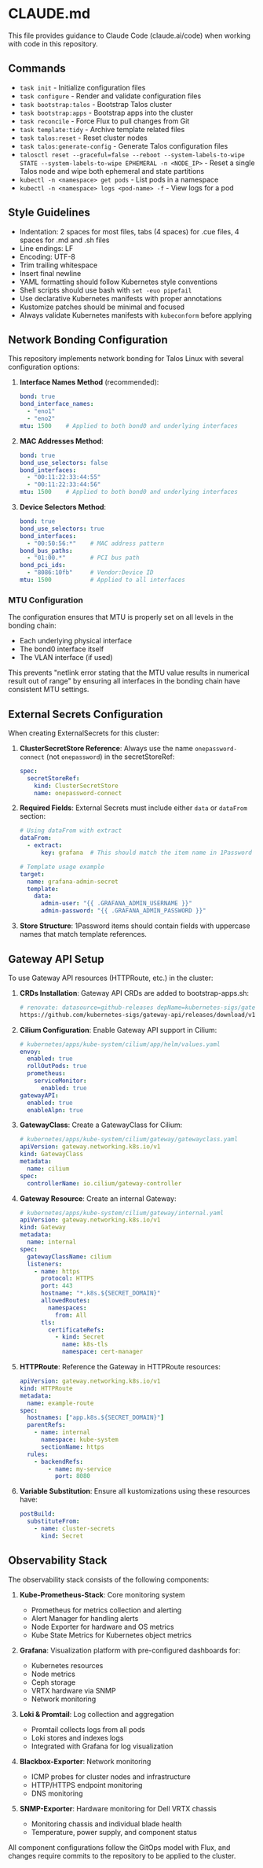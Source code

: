 # CLAUDE.md

This file provides guidance to Claude Code (claude.ai/code) when working with code in this repository.

## Commands

- `task init` - Initialize configuration files
- `task configure` - Render and validate configuration files
- `task bootstrap:talos` - Bootstrap Talos cluster
- `task bootstrap:apps` - Bootstrap apps into the cluster
- `task reconcile` - Force Flux to pull changes from Git
- `task template:tidy` - Archive template related files
- `task talos:reset` - Reset cluster nodes
- `task talos:generate-config` - Generate Talos configuration files
- `talosctl reset --graceful=false --reboot --system-labels-to-wipe STATE --system-labels-to-wipe EPHEMERAL -n <NODE_IP>` - Reset a single Talos node and wipe both ephemeral and state partitions
- `kubectl -n <namespace> get pods` - List pods in a namespace
- `kubectl -n <namespace> logs <pod-name> -f` - View logs for a pod

## Style Guidelines

- Indentation: 2 spaces for most files, tabs (4 spaces) for .cue files, 4 spaces for .md and .sh files
- Line endings: LF
- Encoding: UTF-8
- Trim trailing whitespace
- Insert final newline
- YAML formatting should follow Kubernetes style conventions
- Shell scripts should use bash with `set -euo pipefail`
- Use declarative Kubernetes manifests with proper annotations
- Kustomize patches should be minimal and focused
- Always validate Kubernetes manifests with `kubeconform` before applying

## Network Bonding Configuration

This repository implements network bonding for Talos Linux with several configuration options:

1. **Interface Names Method** (recommended):
   ```yaml
   bond: true
   bond_interface_names:
     - "eno1"
     - "eno2"
   mtu: 1500    # Applied to both bond0 and underlying interfaces
   ```

2. **MAC Addresses Method**:
   ```yaml
   bond: true
   bond_use_selectors: false
   bond_interfaces:
     - "00:11:22:33:44:55"
     - "00:11:22:33:44:56"
   mtu: 1500    # Applied to both bond0 and underlying interfaces
   ```

3. **Device Selectors Method**:
   ```yaml
   bond: true
   bond_use_selectors: true
   bond_interfaces:
     - "00:50:56:*"    # MAC address pattern
   bond_bus_paths:
     - "01:00.*"       # PCI bus path
   bond_pci_ids:
     - "8086:10fb"     # Vendor:Device ID
   mtu: 1500           # Applied to all interfaces
   ```

### MTU Configuration

The configuration ensures that MTU is properly set on all levels in the bonding chain:
- Each underlying physical interface
- The bond0 interface itself 
- The VLAN interface (if used)

This prevents "netlink error stating that the MTU value results in numerical result out of range" by ensuring all interfaces in the bonding chain have consistent MTU settings.

## External Secrets Configuration

When creating ExternalSecrets for this cluster:

1. **ClusterSecretStore Reference**: Always use the name `onepassword-connect` (not `onepassword`) in the secretStoreRef:
   ```yaml
   spec:
     secretStoreRef:
       kind: ClusterSecretStore
       name: onepassword-connect
   ```

2. **Required Fields**: External Secrets must include either `data` or `dataFrom` section:
   ```yaml
   # Using dataFrom with extract
   dataFrom:
     - extract:
         key: grafana  # This should match the item name in 1Password
   
   # Template usage example
   target:
     name: grafana-admin-secret
     template:
       data:
         admin-user: "{{ .GRAFANA_ADMIN_USERNAME }}"
         admin-password: "{{ .GRAFANA_ADMIN_PASSWORD }}"
   ```

3. **Store Structure**: 1Password items should contain fields with uppercase names that match template references.

## Gateway API Setup

To use Gateway API resources (HTTPRoute, etc.) in the cluster:

1. **CRDs Installation**: Gateway API CRDs are added to bootstrap-apps.sh:
   ```bash
   # renovate: datasource=github-releases depName=kubernetes-sigs/gateway-api
   https://github.com/kubernetes-sigs/gateway-api/releases/download/v1.2.1/experimental-install.yaml
   ```

2. **Cilium Configuration**: Enable Gateway API support in Cilium:
   ```yaml
   # kubernetes/apps/kube-system/cilium/app/helm/values.yaml
   envoy:
     enabled: true
     rollOutPods: true
     prometheus:
       serviceMonitor:
         enabled: true
   gatewayAPI:
     enabled: true
     enableAlpn: true
   ```

3. **GatewayClass**: Create a GatewayClass for Cilium:
   ```yaml
   # kubernetes/apps/kube-system/cilium/gateway/gatewayclass.yaml
   apiVersion: gateway.networking.k8s.io/v1
   kind: GatewayClass
   metadata:
     name: cilium
   spec:
     controllerName: io.cilium/gateway-controller
   ```

4. **Gateway Resource**: Create an internal Gateway:
   ```yaml
   # kubernetes/apps/kube-system/cilium/gateway/internal.yaml
   apiVersion: gateway.networking.k8s.io/v1
   kind: Gateway
   metadata:
     name: internal
   spec:
     gatewayClassName: cilium
     listeners:
       - name: https
         protocol: HTTPS
         port: 443
         hostname: "*.k8s.${SECRET_DOMAIN}"
         allowedRoutes:
           namespaces:
             from: All
         tls:
           certificateRefs:
             - kind: Secret
               name: k8s-tls
               namespace: cert-manager
   ```

5. **HTTPRoute**: Reference the Gateway in HTTPRoute resources:
   ```yaml
   apiVersion: gateway.networking.k8s.io/v1
   kind: HTTPRoute
   metadata:
     name: example-route
   spec:
     hostnames: ["app.k8s.${SECRET_DOMAIN}"]
     parentRefs:
       - name: internal
         namespace: kube-system
         sectionName: https
     rules:
       - backendRefs:
           - name: my-service
             port: 8080
   ```

6. **Variable Substitution**: Ensure all kustomizations using these resources have:
   ```yaml
   postBuild:
     substituteFrom:
       - name: cluster-secrets
         kind: Secret
   ```
   
## Observability Stack

The observability stack consists of the following components:

1. **Kube-Prometheus-Stack**: Core monitoring system
   - Prometheus for metrics collection and alerting
   - Alert Manager for handling alerts
   - Node Exporter for hardware and OS metrics
   - Kube State Metrics for Kubernetes object metrics

2. **Grafana**: Visualization platform with pre-configured dashboards for:
   - Kubernetes resources
   - Node metrics
   - Ceph storage
   - VRTX hardware via SNMP
   - Network monitoring

3. **Loki & Promtail**: Log collection and aggregation
   - Promtail collects logs from all pods
   - Loki stores and indexes logs
   - Integrated with Grafana for log visualization

4. **Blackbox-Exporter**: Network monitoring
   - ICMP probes for cluster nodes and infrastructure
   - HTTP/HTTPS endpoint monitoring
   - DNS monitoring

5. **SNMP-Exporter**: Hardware monitoring for Dell VRTX chassis
   - Monitoring chassis and individual blade health
   - Temperature, power supply, and component status

All component configurations follow the GitOps model with Flux, and changes require commits to the repository to be applied to the cluster.